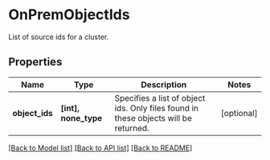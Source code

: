 # OnPremObjectIds

List of source ids for a cluster.

## Properties
Name | Type | Description | Notes
------------ | ------------- | ------------- | -------------
**object_ids** | **[int], none_type** | Specifies a list of object ids. Only files found in these objects will be returned. | [optional] 

[[Back to Model list]](../README.md#documentation-for-models) [[Back to API list]](../README.md#documentation-for-api-endpoints) [[Back to README]](../README.md)


